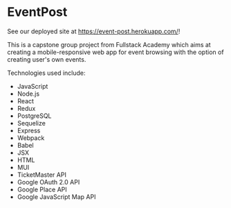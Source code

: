 # EventPost

See our deployed site at https://event-post.herokuapp.com/!

This is a capstone group project from Fullstack Academy which aims at creating a mobile-responsive web app for event browsing with the option of creating user's own events.

Technologies used include:

- JavaScript
- Node.js
- React
- Redux
- PostgreSQL
- Sequelize
- Express
- Webpack
- Babel
- JSX
- HTML
- MUI
- TicketMaster API
- Google OAuth 2.0 API
- Google Place API
- Google JavaScript Map API


